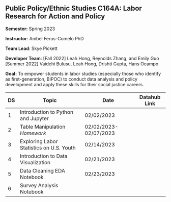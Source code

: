 ## Public Policy/Ethnic Studies C164A: Labor Research for Action and Policy

**Semester:** Spring 2023

**Instructor**: Anibel Ferus-Comelo PhD

**Team Lead**: Skye Pickett

**Developer Team**:
[Fall 2022] Leah Hong, Reynolds Zhang, and Emily Guo
[Summer 2022] Vaidehi Bulusu, Leah Hong, Drishti Gupta, Hans Ocampo

**Goal:** To empower students in labor studies (especially those who identify as first-generation, BIPOC) to conduct data analysis and policy development and apply these skills for their social justice careers.

|DS| Topic         | Date       | Datahub Link       |
|------|-----------------|------------|--------------------|
|1| Introduction to Python and Jupyter  |  02/02/2023|     |  | 
|2| Table Manipulation *Homework* | 02/02/2023-02/07/2023 |     |  | 
|3| Exploring Labor Statistics on U.S. Youth | 02/14/2023 |     |  | 
|4| Introduction to Data Visualization |02/21/2023  |     |  | 
|5| Data Cleaning EDA Notebook | 02/23/2023 |     |  | 
|6| Survey Analysis Notebook  |  |     |  | 



